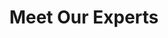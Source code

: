 ---
title: Meet Our Experts
component: "cards"
seo:
  page_title: 
  meta_description:
  featured_image: /uploads/featured-image.jpg
  featured_image_alt:
hero:
  heading:
  body:
  hero_image:
    image: /uploads/featured-image.jpg
    image_alt:
html_example:
  - |
    <div class="block">
        <div class="wrapper-lg grid gap-sm">
            <div class="experts-list grid-12 grid-8-md shadow-lg bg-black-2 text-color-white flow">
                <h2 class="h3">Meet Our Experts</h2>
                <p>Our team of industry experts strive to create the most accurate, most clear, and most useful information on the internet.</p>
                <a class="btn btn--primary" href="#">Meet Our Experts</a>
                <ul class="staff-grid grid-columns-2 gap-sm no-padding">
                    <li class="staff-card flex gap-sm bg-black">
                        <div class="staff-card__image">
                            <img src="https://source.unsplash.com/random/100x100?face" alt="" width="50" height="50">
                        </div>
                        <div class="margin-block-auto">
                            <span>Max Conversion</span><br>
                            <span class="text-style-slub">SEO Expert</span>
                        </div>
                    </li>
                    <li class="staff-card flex gap-sm bg-black">
                        <div class="staff-card__image">
                            <img src="https://source.unsplash.com/random/100x100?face" alt="" width="50" height="50">
                        </div>
                        <div class="margin-block-auto">
                            <span>Max Conversion</span><br>
                            <span class="text-style-slub">SEO Expert</span>
                        </div>
                    </li>
                    <li class="staff-card flex gap-sm bg-black">
                        <div class="staff-card__image">
                            <img src="https://source.unsplash.com/random/100x100?face" alt="" width="50" height="50">
                        </div>
                        <div class="margin-block-auto">
                            <span>Max Conversion</span><br>
                            <span class="text-style-slub">SEO Expert</span>
                        </div>
                    </li>
                    <li class="staff-card flex gap-sm bg-black">
                        <div class="staff-card__image">
                            <img src="https://source.unsplash.com/random/100x100?face" alt="" width="50" height="50">
                        </div>
                        <div class="margin-block-auto">
                            <span>Max Conversion</span><br>
                            <span class="text-style-slub">SEO Expert</span>
                        </div>
                    </li>
                </ul>
            </div>
            <div class="blog-stardards grid-12 grid-4-md shadow-lg bg-black-2 text-color-white flow">
                <h2 class="h3">Our Standards</h2>
                <div>
                    <h3 class="h4">Integrity</h3>
                    <p>We produce responsible content that is honest, objective, and comprehensive.</p>
                </div>
                <div>
                    <h3 class="h4">Reliability</h3>
                    <p>We ensure content is credible and fact-checked by qualified personnel.</p>
                </div>
                <div>
                    <h3 class="h4">Empathy</h3>
                    <p>We break down complex issues to best support you with your health decisions.</p>
                </div>
                <a class="btn btn--primary" href="#">More About Our Standards</a>
            </div>
        </div>
    </div>
css_example:
  - |
    .experts-list,
    .blog-stardards {
        padding: 1.25rem;
    }

    .staff-grid {
        margin-top: 3rem;
    }

    .staff-card {
        margin-top: 0;
        padding: 1rem;
    }

    .staff-card__image img {
        width: 75px;
        height: 75px;
        object-fit: cover;
        border: 5px solid $body-black;
        border-radius: 50%;
    }
---